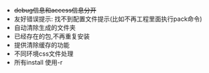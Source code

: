 * ~~debug信息和access信息分开~~
* 友好错误提示: 找不到配置文件提示(比如不再工程里面执行pack命令)
* 自动清除生成的文件夹
* 已经存在的包,不再重复安装
* 提供清除缓存的功能
* 不同环境css文件处理
* 所有install 使用-r